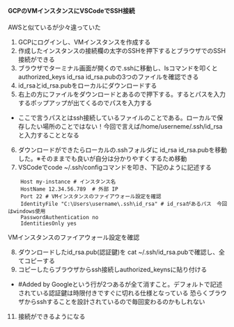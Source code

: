 #### GCPのVMインスタンスにVSCodeでSSH接続

AWSと似ているが少々違っていた


1. GCPにログインし、VMインスタンスを作成する
2. 作成したインスタンスの接続欄の太字のSSHを押下するとブラウザでのSSH接続ができる
3. ブラウザでターミナル画面が開くので.sshに移動し、lsコマンドを叩くとauthorized_keys  id_rsa  id_rsa.pubの3つのファイルを確認できる
4. id_rsaとid_rsa.pubをローカルにダウンロードする
5. 右上の方にファイルをダウンロードとあるので押下する。するとパスを入力するポップアップが出てくるのでパスを入力する
- ここで言うパスとはssh接続しているファイルのことである。ローカルで保存したい場所のことではない！今回で言えば/home/userneme/.ssh/id_rsaと入力することとなる
6. ダウンロードができたらローカルの.sshフォルダに id_rsa  id_rsa.pubを移動した。※そのままでも良いが自分は分かりやすくするため移動
7. VSCodeでcode ~/.ssh/configコマンドを叩き、下記のように記述する

````
    Host my-instance # インスタンス名
    HostName 12.34.56.789  # 外部 IP
    Port 22 # VMインスタンスのファイアウォール設定を確認
    IdentityFile "C:\Users\username\.ssh\id_rsa" # id_rsaがあるパス　今回はwindows使用
    PasswordAuthentication no
    IdentitiesOnly yes
````
 VMインスタンスのファイアウォール設定を確認

8. ダウンロードしたid_rsa.pub(認証鍵)を cat ~/.ssh/id_rsa.pubで確認し、全てコピーする
9. コピーしたらブラウザからssh接続しauthorized_keynsに貼り付ける
- #Added by Googleという行が2つあるが全て消すこと。デフォルトで記述されている認証鍵は時限付きですぐに切れる仕様となっている
恐らくブラウザからsshすることを設計されているので毎回変わるのかもしれない
11. 接続ができるようになる
    


   







